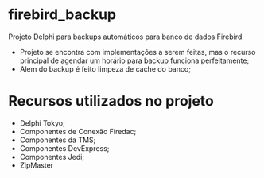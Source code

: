 # firebird_backup
Projeto Delphi para backups automáticos para banco de dados Firebird

* Projeto se encontra com implementações a serem feitas, mas o recurso principal de agendar um horário para backup funciona perfeitamente;
* Alem do backup é feito limpeza de cache do banco;

# Recursos utilizados no projeto

* Delphi Tokyo;
* Componentes de Conexão Firedac;
* Componentes da TMS;
* Componentes DevExpress;
* Componentes Jedi;
* ZipMaster

